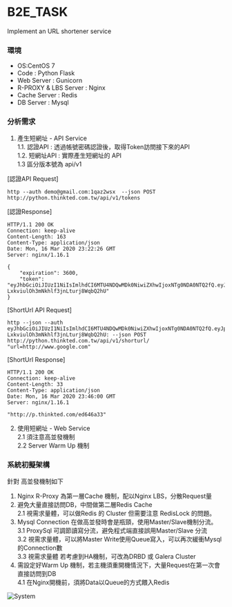 # B2E_TASK
Implement an URL shortener service

### 環境
* OS:CentOS 7
* Code : Python Flask
* Web Server : Gunicorn 
* R-PROXY & LBS Server : Nginx
* Cache Server : Redis
* DB Server : Mysql
  
### 分析需求

1. 產生短網址 - API Service  
	1.1. 認證API :  透過帳號密碼認證後，取得Token訪問接下來的API  
	1.2. 短網址API : 實際產生短網址的 API  
	1.3 區分版本號為 api/v1  
	
[認證API Request]	

```http --auth demo@gmail.com:1qaz2wsx  --json POST http://python.thinkted.com.tw/api/v1/tokens```

[認證Response]	
```
HTTP/1.1 200 OK
Connection: keep-alive
Content-Length: 163
Content-Type: application/json
Date: Mon, 16 Mar 2020 23:22:26 GMT
Server: nginx/1.16.1

{
    "expiration": 3600,
    "token": "eyJhbGciOiJIUzI1NiIsImlhdCI6MTU4NDQwMDk0NiwiZXhwIjoxNTg0NDA0NTQ2fQ.eyJpZCI6MX0.pdliciYNcG-LxkviulOh3mNkhlf3jnLturj8WqbQ2hU"
}
```
[ShortUrl API Request]	
```
http --json --auth eyJhbGciOiJIUzI1NiIsImlhdCI6MTU4NDQwMDk0NiwiZXhwIjoxNTg0NDA0NTQ2fQ.eyJpZCI6MX0.pdliciYNcG-LxkviulOh3mNkhlf3jnLturj8WqbQ2hU: --json POST  http://python.thinkted.com.tw/api/v1/shorturl/ "url=http://www.google.com"
```
[ShortUrl Response]	
```
HTTP/1.1 200 OK
Connection: keep-alive
Content-Length: 33
Content-Type: application/json
Date: Mon, 16 Mar 2020 23:46:00 GMT
Server: nginx/1.16.1

"http://p.thinkted.com/ed646a33"
```	
 
2. 使用短網址 - Web Service  
		2.1 須注意高並發機制  
		2.2 Server Warm Up 機制 

### 系統初擬架構 

針對 高並發機制如下
1. Nginx R-Proxy 為第一層Cache 機制，配以Nginx LBS，分散Request量  
2. 避免大量直接訪問DB，中間做第二層Redis Cache   
  	2.1 視需求量體，可以做Redis 的 Cluster 但需要注意 RedisLock 的問題。  
3. Mysql Connection 在做高並發時會是瓶頸，使用Master/Slave機制分流。  
	3.1 ProxySql 可調節讀寫分流，避免程式端直接誤用Master/Slave 分流  
	3.2 視需求量體，可以將Master Write使用Queue寫入，可以再次緩衝Mysql的Connection數  
	3.3 視需求量體 若考慮到HA機制，可改為DRBD 或 Galera Cluster 
4. 需設定好Warm Up 機制，若主機須重開機情況下，大量Request在第一次會直接訪問到DB  
	4.1 在Nginx開機前，須將Data以Queue的方式餵入Redis  

 ![System](system1.png)

